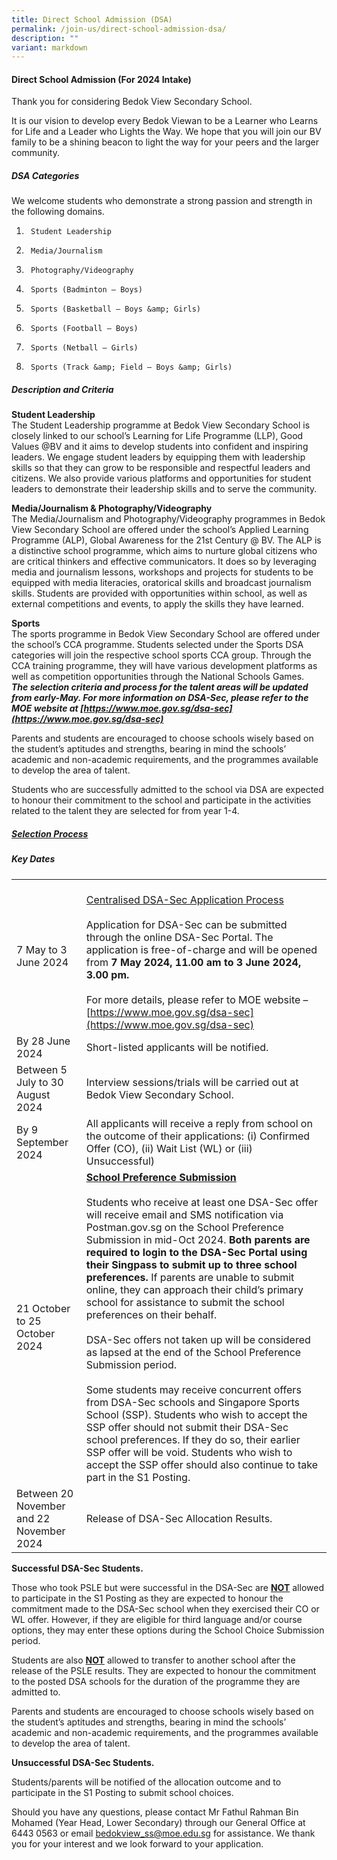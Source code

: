 ```yaml
---
title: Direct School Admission (DSA)
permalink: /join-us/direct-school-admission-dsa/
description: ""
variant: markdown
---
```

#### Direct School Admission (For 2024 Intake)

Thank you for considering Bedok View Secondary School. 

It is our vision to develop every Bedok Viewan to be a Learner who Learns for Life and a Leader who Lights the Way. We hope that you will join our BV family to be a shining beacon to light the way for your peers and the larger community.

##### DSA Categories

We welcome students who demonstrate a strong passion and strength in the following domains.
1.  	Student Leadership 
2.  	Media/Journalism
3.  	Photography/Videography
4.  	Sports (Badminton – Boys)
5.  	Sports (Basketball – Boys &amp; Girls)
6.  	Sports (Football – Boys)
7.  	Sports (Netball – Girls)
8.  	Sports (Track &amp; Field – Boys &amp; Girls)

##### Description and Criteria
**Student Leadership**<br>
The Student Leadership programme at Bedok View Secondary School is closely linked to our school’s Learning for Life Programme (LLP), Good Values @BV and it aims to develop students into confident and inspiring leaders. We engage student leaders by equipping them with leadership skills so that they can grow to be responsible and respectful leaders and citizens. We also provide various platforms and opportunities for student leaders to demonstrate their leadership skills and to serve the community.

**Media/Journalism &amp; Photography/Videography**<br>
The Media/Journalism and Photography/Videography programmes in Bedok View Secondary School are offered under the school’s Applied Learning Programme (ALP), Global Awareness for the 21st Century @ BV. The ALP is a distinctive school programme, which aims to nurture global citizens who are critical thinkers and effective communicators. It does so by leveraging media and journalism lessons, workshops and projects for students to be equipped with media literacies, oratorical skills and broadcast journalism skills. Students are provided with opportunities within school, as well as external competitions and events, to apply the skills they have learned.

**Sports**<br>
The sports programme in Bedok View Secondary School are offered under the school’s CCA programme. Students selected under the Sports DSA categories will join the respective school sports CCA group. Through the CCA training programme, they will have various development platforms as well as competition opportunities through the National Schools Games.<br>
***The selection criteria and process for the talent areas will be updated from early-May. For more information on DSA-Sec, please refer to the MOE website at [https://www.moe.gov.sg/dsa-sec](https://www.moe.gov.sg/dsa-sec)***

Parents and students are encouraged to choose schools wisely based on the student’s aptitudes and strengths, bearing in mind the schools’ academic and non-academic requirements, and the programmes available to develop the area of talent.<p>
	
Students who are successfully admitted to the school via DSA are expected to honour their commitment to the school and participate in the activities related to the talent they are selected for from year 1-4.

##### [Selection Process](/files/2024_Selection_Criteria_for_DSA__Bedok_View_Sec_.pdf)
	
##### Key Dates
	

|  |  |
| -------- | -------- |
| 7 May to 3 June 2024     | <br><u>Centralised DSA-Sec Application Process</u> <br><br> Application for DSA-Sec can be submitted through the online DSA-Sec Portal. The application is free-of-charge and will be opened from <b>7 May 2024, 11.00 am to 3 June 2024, 3.00 pm. </b> <br><br>For more details, please refer to MOE website – [https://www.moe.gov.sg/dsa-sec](https://www.moe.gov.sg/dsa-sec)
| By 28 June 2024 | Short-listed applicants will be notified. |
| Between 5 July to 30 August 2024 | Interview sessions/trials will be carried out at Bedok View Secondary School. |
| By 9 September 2024 | All applicants will receive a reply from school on the outcome of their applications: (i) Confirmed Offer (CO), (ii) Wait List (WL) or (iii) Unsuccessful) |
| 21 October to 25 October 2024 | <b><u>School Preference Submission </u></b><br><br>Students who receive at least one DSA-Sec offer will receive email and SMS notification via Postman.gov.sg on the School Preference Submission in mid-Oct 2024. <b>Both parents are required to login to the DSA-Sec Portal using their Singpass to submit up to three school preferences.</b> If parents are unable to submit online, they can approach their child’s primary school for assistance to submit the school preferences on their behalf. <br><br>DSA-Sec offers not taken up will be considered as lapsed at the end of the School Preference Submission period. <br><br>Some students may receive concurrent offers from DSA-Sec schools and Singapore Sports School (SSP). Students who wish to accept the SSP offer should not submit their DSA-Sec school preferences. If they do so, their earlier SSP offer will be void. Students who wish to accept the SSP offer should also continue to take part in the S1 Posting. |
| Between 20 November and 22 November 2024  | Release of DSA-Sec Allocation Results. |

	


<b>Successful DSA-Sec Students. </b>
	
Those who took PSLE but were successful in the DSA-Sec are <b><u>NOT</u></b> allowed to participate in the S1 Posting as they are expected to honour the commitment made to the DSA-Sec school when they exercised their CO or WL offer. However, if they are eligible for third language and/or course options, they may enter these options during the School Choice Submission period. 

Students are also <b><u>NOT</u></b> allowed to transfer to another school after the release of the PSLE results. They are expected to honour the commitment to the posted DSA schools for the duration of the programme they are admitted to. 

Parents and students are encouraged to choose schools wisely based on the student’s aptitudes and strengths, bearing in mind the schools’ academic and non-academic requirements, and the programmes available to develop the area of talent.

<b>Unsuccessful DSA-Sec Students. </b>
	
Students/parents will be notified of the allocation outcome and to participate in the S1 Posting to submit school choices. 

Should you have any questions, please contact Mr Fathul Rahman Bin Mohamed (Year Head, Lower Secondary) through our General Office at 6443 0563 or email [bedokview_ss@moe.edu.sg](mailto:bedokview_ss@moe.edu.sg) for assistance.
We thank you for your interest and we look forward to your application.</p>